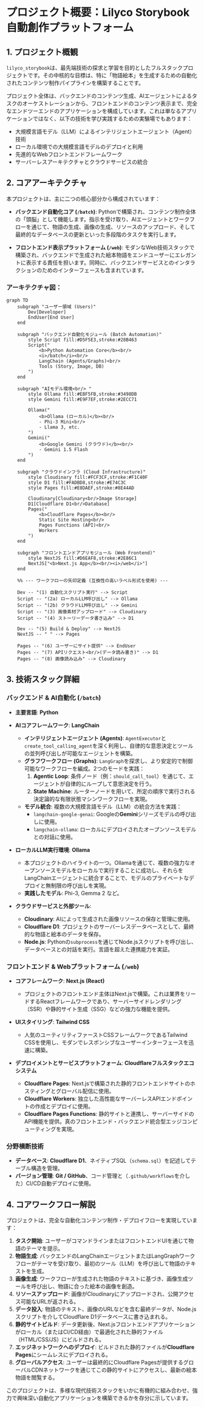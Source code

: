 # プロジェクト概要：Lilyco Storybook 自動創作プラットフォーム

## 1. プロジェクト概観

`lilyco_storybook`は、最先端技術の探求と学習を目的としたフルスタックプロジェクトです。その中核的な目標は、特に「物語絵本」を生成するための自動化されたコンテンツ制作パイプラインを構築することです。

プロジェクト全体は、バックエンドのコンテンツ生成、AIエージェントによるタスクのオーケストレーションから、フロントエンドのコンテンツ表示まで、完全なエンドツーエンドのアプリケーションを構成しています。これは単なるアプリケーションではなく、以下の技術を学び実践するための実験場でもあります：
- 大規模言語モデル（LLM）によるインテリジェントエージェント（Agent）技術
- ローカル環境での大規模言語モデルのデプロイと利用
- 先進的なWebフロントエンドフレームワーク
- サーバーレスアーキテクチャとクラウドサービスの統合

## 2. コアアーキテクチャ

本プロジェクトは、主に二つの核心部分から構成されています：

- **バックエンド自動化コア (`/batch`)**: Pythonで構築され、コンテンツ制作全体の「頭脳」として機能します。指示を受け取り、AIエージェントとワークフローを通じて、物語の生成、画像の生成、リソースのアップロード、そして最終的なデータベースの更新といった多段階のタスクを実行します。

- **フロントエンド表示プラットフォーム (`/web`)**: モダンなWeb技術スタックで構築され、バックエンドで生成された絵本物語をエンドユーザーにエレガントに表示する責任を担います。同時に、バックエンドサービスとのインタラクションのためのインターフェースも含まれています。

### アーキテクチャ図：

```mermaid
graph TD
    subgraph "ユーザー領域 (Users)"
        Dev[Developer]
        EndUser[End User]
    end

    subgraph "バックエンド自動化モジュール (Batch Automation)"
        style Script fill:#D5F5E3,stroke:#28B463
        Script("
            <b>Python Automation Core</b><br/>
            <i>/batch</i><br/>
            LangChain (Agents/Graphs)<br/>
            Tools (Story, Image, DB)
        ")
    end

    subgraph "AIモデル環境<br/> "
        style Ollama fill:#EBF5FB,stroke:#3498DB
        style Gemini fill:#E9F7EF,stroke:#2ECC71

        Ollama("
            <b>Ollama (ローカル)</b><br/>
            - Phi-3 Mini<br/>
            - Llama 3, etc.
        ")
        Gemini("
            <b>Google Gemini (クラウド)</b><br/>
            - Gemini 1.5 Flash
        ")
    end

    subgraph "クラウドインフラ (Cloud Infrastructure)"
        style Cloudinary fill:#FCF3CF,stroke:#F1C40F
        style D1 fill:#FADBD8,stroke:#E74C3C
        style Pages fill:#E8DAEF,stroke:#8E44AD

        Cloudinary[Cloudinary<br/>Image Storage]
        D1[Cloudflare D1<br/>Database]
        Pages("
            <b>Cloudflare Pages</b><br/>
            Static Site Hosting<br/>
            Pages Functions (API)<br/>
            Workers
        ")
    end
    
    subgraph "フロントエンドアプリモジュール (Web Frontend)"
        style NextJS fill:#D6EAF8,stroke:#2E86C1
        NextJS["<b>Next.js App</b><br/><i>/web</i>"]
    end

    %% --- ワークフローの矢印定義 (互換性の高いラベル形式を使用) ---

    Dev -- "(1) 自動化スクリプト実行" --> Script
    Script -- "(2a) ローカルLLM呼び出し" --> Ollama
    Script -- "(2b) クラウドLLM呼び出し" --> Gemini
    Script -- "(3) 画像素材アップロード" --> Cloudinary
    Script -- "(4) ストーリーデータ書き込み" --> D1
    
    Dev -- "(5) Build & Deploy" --> NextJS
    NextJS -- " " --> Pages
    
    Pages -- "(6) ユーザーにサイト提供" --> EndUser
    Pages -- "(7) APIリクエスト<br/>(データ読み書き)" --> D1
    Pages -- "(8) 画像読み込み" --> Cloudinary
```

## 3. 技術スタック詳細

### バックエンド & AI自動化 (`/batch`)

- **主要言語**: **Python**

- **AIコアフレームワーク**: **LangChain**
  - **インテリジェントエージェント (Agents)**: `AgentExecutor`と`create_tool_calling_agent`を深く利用し、自律的な意思決定とツールの並列呼び出しが可能なエージェントを構築。
  - **グラフワークフロー (Graphs)**: `LangGraph`を探求し、より安定的で制御可能なワークフローを編成。2つのモードを実践：
    1.  **Agentic Loop**: 条件ノード（例：`should_call_tool`）を通じて、エージェントが自律的にループして意思決定を行う。
    2.  **State Machine**: ルーターノードを用いて、所定の順序で実行される決定論的な有限状態マシンワークフローを実現。
  - **モデル統合**: 複数の大規模言語モデル（LLM）の統合方法を実践：
    - `langchain-google-genai`: Googleの**Gemini**シリーズモデルの呼び出しに使用。
    - `langchain-ollama`: ローカルにデプロイされたオープンソースモデルとの対話に使用。

- **ローカルLLM実行環境**: **Ollama**
  - 本プロジェクトのハイライトの一つ。Ollamaを通じて、複数の強力なオープンソースモデルをローカルで実行することに成功し、それらをLangChainエージェントに統合することで、モデルのプライベートなデプロイと無制限の呼び出しを実現。
  - **実践したモデル**: Phi-3, Gemma 2 など。

- **クラウドサービスと外部ツール**:
  - **Cloudinary**: AIによって生成された画像リソースの保存と管理に使用。
  - **Cloudflare D1**: プロジェクトのサーバーレスデータベースとして、最終的な物語と絵本のデータを保存。
  - **Node.js**: Pythonの`subprocess`を通じてNode.jsスクリプトを呼び出し、データベースとの対話を実行。言語を超えた連携能力を実証。

### フロントエンド & Webプラットフォーム (`/web`)

- **コアフレームワーク**: **Next.js (React)**
  - プロジェクトのフロントエンド主体はNext.jsで構築。これは業界をリードするReactフレームワークであり、サーバーサイドレンダリング（SSR）や静的サイト生成（SSG）などの強力な機能を提供。

- **UIスタイリング**: **Tailwind CSS**
  - 人気のユーティリティファーストCSSフレームワークであるTailwind CSSを使用し、モダンでレスポンシブなユーザーインターフェースを迅速に構築。

- **デプロイメントとサービスプラットフォーム**: **Cloudflareフルスタックエコシステム**
  - **Cloudflare Pages**: Next.jsで構築された静的フロントエンドサイトのホスティングとグローバル配信に使用。
  - **Cloudflare Workers**: 独立した高性能なサーバーレスAPIエンドポイントの作成とデプロイに使用。
  - **Cloudflare Pages Functions**: 静的サイトと連携し、サーバーサイドのAPI機能を提供。真のフロントエンド・バックエンド統合型エッジコンピューティングを実現。

### 分野横断技術

- **データベース**: **Cloudflare D1**、ネイティブSQL（`schema.sql`）を記述してテーブル構造を管理。
- **バージョン管理**: **Git / GitHub**、コード管理と（`.github/workflows`を介した）CI/CD自動デプロイに使用。

## 4. コアワークフロー解説

プロジェクトは、完全な自動化コンテンツ制作・デプロイフローを実現しています：
1.  **タスク開始**: ユーザーがコマンドラインまたはフロントエンドUIを通じて物語のテーマを提示。
2.  **物語生成**: バックエンドのLangChainエージェントまたはLangGraphワークフローがテーマを受け取り、最初のツール（LLM）を呼び出して物語のテキストを生成。
3.  **画像生成**: ワークフローが生成された物語のテキストに基づき、画像生成ツールを呼び出し、物語に合った絵本の画像を創造。
4.  **リソースアップロード**: 画像がCloudinaryにアップロードされ、公開アクセス可能なURLが返される。
5.  **データ投入**: 物語のテキスト、画像のURLなどを含む最終データが、Node.jsスクリプトを介してCloudflare D1データベースに書き込まれる。
6.  **静的サイトビルド**: データ更新後、Next.jsフロントエンドアプリケーションがローカル（またはCI/CD経由）で最適化された静的ファイル（HTML/CSS/JS）にビルドされる。
7.  **エッジネットワークへのデプロイ**: ビルドされた静的ファイルが**Cloudflare Pages**にシームレスにデプロイされる。
8.  **グローバルアクセス**: ユーザーは最終的にCloudflare Pagesが提供するグローバルCDNネットワークを通じてこの静的サイトにアクセスし、最新の絵本物語を閲覧する。

このプロジェクトは、多様な現代技術スタックをいかに有機的に組み合わせ、強力で興味深い自動化アプリケーションを構築できるかを存分に示しています。
